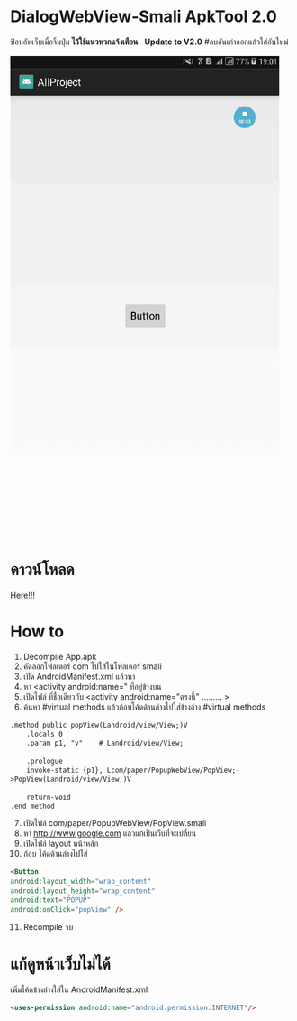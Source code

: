 # DialogWebView-Smali ApkTool 2.0
ป้อบอัพเว็บเมื่อจิ้มปุ่ม **ไว้ใช้แนวพวกแจ้งเตือน**  
**Update to V2.0**  #ลบอันเก่าออกแล้วใส่อันใหม่

![alt text](https://raw.githubusercontent.com/kaozaza2/DialogWebView-Smali/master/Screenshots/01.gif)



# ดาวน์โหลด
<a href="https://github.com/kaozaza2/DialogWebView-Smali/archive/master.zip">Here!!!</a>


# How to
1. Decompile App.apk
2. คัดลอกโฟลเดอร์ com ไปใส่ในโฟลเดอร์ smali
3. เปิด AndroidManifest.xml แล้วหา <category android:name="android.intent.category.LAUNCHER" />
4. หา <activity android:name=" ที่อยู่ข้างบน <category android:name="android.intent.category.LAUNCHER" />
5. เปิดไฟล์ ที่ชื่อเดียวกับ <activity android:name="ตรงนี้" ......... > 
6. ค้นหา #virtual methods แล้วก้อบโค้ดด้านล่างไปใส่ข้างล่าง  #virtual methods
```smali
.method public popView(Landroid/view/View;)V
    .locals 0
    .param p1, "v"    # Landroid/view/View;

    .prologue
    invoke-static {p1}, Lcom/paper/PopupWebView/PopView;->PopView(Landroid/view/View;)V

    return-void
.end method
```
7. เปิดไฟล์ com/paper/PopupWebView/PopView.smali
8. หา http://www.google.com แล้วแก้เป็นเว็บที่จะเปลี่ยน
9. เปิดไฟล์ layout หน้าหลัก
10. ก้อบ โค้ดด้านล่างไปใส่
```html
<Button
android:layout_width="wrap_content"
android:layout_height="wrap_content"
android:text="POPUP" 
android:onClick="popView" />
```
11. Recompile จบ

# แก้ดูหน้าเว็บไม่ได้
เพิ่มโค้ดข้างล่างใส่ใน AndroidManifest.xml
```html
<uses-permission android:name="android.permission.INTERNET"/>
```
